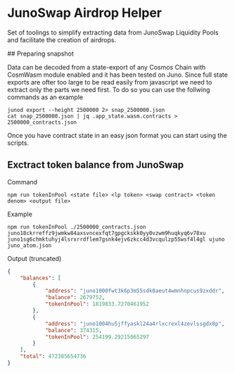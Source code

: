 # JunoSwap Airdrop Helper

Set of toolings to simplify extracting data from JunoSwap Liquidity Pools and facilitate the creation of airdrops. 


## Preparing snapshot

Data can be decoded from a state-export of any Cosmos Chain with CosmWasm module enabled and it has been tested on Juno. Since full state exports are ofter too large to be read easily from javascript we need to extract only the parts we need first. To do so you can use the follwing commands as an example

```
junod export --height 2500000 2> snap_2500000.json 
cat snap_2500000.json | jq .app_state.wasm.contracts > 2500000_contracts.json 
```

Once you have contract state in an easy json format you can start using the scripts.


## Exctract token balance from JunoSwap

Command
```
npm run tokenInPool <state file> <lp token> <swap contract> <token denom> <output file>
```

Example
```
npm run tokenInPool ./2500000_contracts.json juno18ckrreffz9jwmkw84axsvncexfqt7gpgckskk0yy0vzwm9huqkyq6v78xu juno1sg6chmktuhyj4lsrxrrdflem7gsnk4ejv6zkcc4d3vcqulzp55wsf4l4gl ujuno juno_atom.json
```

Output (truncated)
```json
{
    "balances": [
        {
            "address": "juno1000fwt3k6p3m55sdk0aeut4wmnhnpcus9zxddr",
            "balance": 2679752,
            "tokenInPool": 1819833.7270461952
        },
        {
            "address": "juno1004hu5jffyaskl24a4rlxcrexl4zevlssgdx8p",
            "balance": 374315,
            "tokenInPool": 254199.29215065297
        }
    ],
    "total": 472385654736
}
```